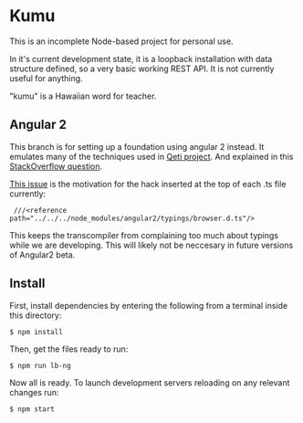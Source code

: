 # Kumu

This is an incomplete Node-based project for personal use.

In it's current development state, it is a loopback installation with data structure defined, so a very basic working REST API. It is not currently useful for anything.

"kumu" is a Hawaiian word for teacher.

## Angular 2

This branch is for setting up a foundation using angular 2 instead. It emulates many of the techniques used in [Qeti project](https://github.com/Qeti/Qeti). And explained in this [StackOverflow question](http://stackoverflow.com/questions/34843235/is-it-possible-to-generate-services-for-angular2-from-loopback).

[This issue](https://github.com/angular/angular/issues/4902) is the motivation for the hack inserted at the top of each .ts file currently:
```
 ///<reference path="../../../node_modules/angular2/typings/browser.d.ts"/>
```
This keeps the transcompiler from complaining too much about typings while we are developing. This will likely not be neccesary in future versions of Angular2 beta.

## Install

First, install dependencies by entering the following from a terminal inside this directory:
```
$ npm install
```
Then, get the files ready to run:
```
$ npm run lb-ng
```
Now all is ready. To launch development servers reloading on any relevant changes run:
```
$ npm start
```
